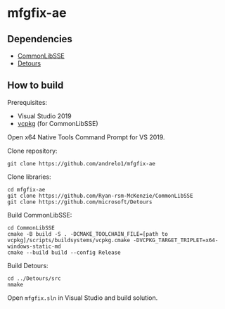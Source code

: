 # mfgfix-ae

## Dependencies
- [CommonLibSSE](https://github.com/Ryan-rsm-McKenzie/CommonLibSSE)
- [Detours](https://github.com/microsoft/Detours)
## How to build
Prerequisites:
- Visual Studio 2019
- [vcpkg](https://github.com/microsoft/vcpkg) (for CommonLibSSE)

Open x64 Native Tools Command Prompt for VS 2019.

Clone repository:
```
git clone https://github.com/andrelo1/mfgfix-ae
```
Clone libraries:
```
cd mfgfix-ae
git clone https://github.com/Ryan-rsm-McKenzie/CommonLibSSE
git clone https://github.com/microsoft/Detours
```
Build CommonLibSSE:
```
cd CommonLibSSE
cmake -B build -S . -DCMAKE_TOOLCHAIN_FILE=[path to vcpkg]/scripts/buildsystems/vcpkg.cmake -DVCPKG_TARGET_TRIPLET=x64-windows-static-md
cmake --build build --config Release
```
Build Detours:
```
cd ../Detours/src
nmake
```
Open `mfgfix.sln` in Visual Studio and build solution.
